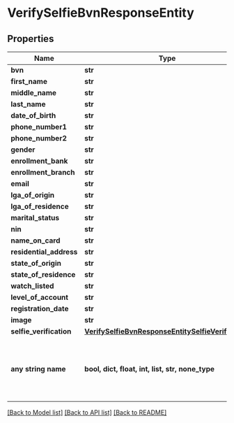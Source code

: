 # VerifySelfieBvnResponseEntity


## Properties
Name | Type | Description | Notes
------------ | ------------- | ------------- | -------------
**bvn** | **str** |  | [optional] 
**first_name** | **str** |  | [optional] 
**middle_name** | **str** |  | [optional] 
**last_name** | **str** |  | [optional] 
**date_of_birth** | **str** |  | [optional] 
**phone_number1** | **str** |  | [optional] 
**phone_number2** | **str** |  | [optional] 
**gender** | **str** |  | [optional] 
**enrollment_bank** | **str** |  | [optional] 
**enrollment_branch** | **str** |  | [optional] 
**email** | **str** |  | [optional] 
**lga_of_origin** | **str** |  | [optional] 
**lga_of_residence** | **str** |  | [optional] 
**marital_status** | **str** |  | [optional] 
**nin** | **str** |  | [optional] 
**name_on_card** | **str** |  | [optional] 
**residential_address** | **str** |  | [optional] 
**state_of_origin** | **str** |  | [optional] 
**state_of_residence** | **str** |  | [optional] 
**watch_listed** | **str** |  | [optional] 
**level_of_account** | **str** |  | [optional] 
**registration_date** | **str** |  | [optional] 
**image** | **str** |  | [optional] 
**selfie_verification** | [**VerifySelfieBvnResponseEntitySelfieVerification**](VerifySelfieBvnResponseEntitySelfieVerification.md) |  | [optional] 
**any string name** | **bool, dict, float, int, list, str, none_type** | any string name can be used but the value must be the correct type | [optional]

[[Back to Model list]](../README.md#documentation-for-models) [[Back to API list]](../README.md#documentation-for-api-endpoints) [[Back to README]](../README.md)


